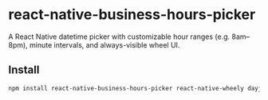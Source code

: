 # react-native-business-hours-picker

A React Native datetime picker with customizable hour ranges (e.g. 8am–8pm), minute intervals, and always-visible wheel UI.

## Install

```bash
npm install react-native-business-hours-picker react-native-wheely dayjs
